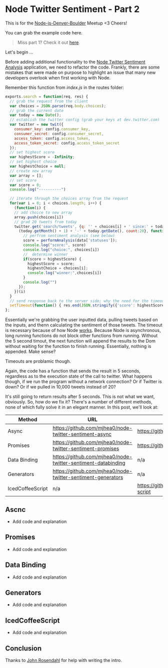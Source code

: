 # Node Twitter Sentiment - Part 2

This is for the [Node-js-Denver-Boulder](http://www.meetup.com/Node-js-Denver-Boulder/) Meetup <3 Cheers!

You can grab the example code here.

> Miss part 1? Check it out [here](http://mherman.org/blog/2014/02/19/node-twitter-sentiment/).

Let's begin ...

Before adding additional functionality to the [Node Twitter Sentiment Analysis](https://github.com/mjhea0/node-twitter-sentiment) application, we need to refactor the code. Frankly, there are some mistakes that were made on purpose to highlight an issue that many new developers overlook when first working with Node.

Remember this function from *index.js* in the routes folder:

```javascript
exports.search = function(req, res) {
  // grab the request from the client
  var choices = JSON.parse(req.body.choices);
  // grab the current date
  var today = new Date();
  // establish the twitter config (grab your keys at dev.twitter.com)
  var twitter = new twit({
    consumer_key: config.consumer_key,
    consumer_secret: config.consumer_secret,
    access_token: config.access_token,
    access_token_secret: config.access_token_secret
  });
  // set highest score
  var highestScore = -Infinity;
  // set highest choice
  var highestChoice = null;
  // create new array
  var array = [];
  // set score
  var score = 0;
  console.log("----------")

  // iterate through the choices array from the request
  for(var i = 0; i < choices.length; i++) {
    (function(i) {
    // add choice to new array
    array.push(choices[i])
    // grad 20 tweets from today
    twitter.get('search/tweets', {q: '' + choices[i] + ' since:' + today.getFullYear() + '-' + 
      (today.getMonth() + 1) + '-' + today.getDate(), count:20}, function(err, data) {
        // perfrom sentiment analysis (see below)
        score = performAnalysis(data['statuses']);
        console.log("score:", score)
        console.log("choice:", choices[i])
        //  determine winner
        if(score > highestScore) {
          highestScore = score;
          highestChoice = choices[i];
          console.log("winner:",choices[i])
        }
        console.log("")
      });
    })(i)
  }
  // send response back to the server side; why the need for the timeout?
  setTimeout(function() { res.end(JSON.stringify({'score': highestScore, 'choice': highestChoice})) }, 5000);   
};
```

Essentially we're grabbing the user inputted data, pulling tweets based on the inputs, and thenn calculating the sentiment of those tweets. The timeout is necessary because of how Node [works](http://stackoverflow.com/questions/7931537/whats-the-difference-between-asynchronous-non-blocking-event-base-architectu/9489547#9489547). Because Node is asynchronous, long running functions do not block other functions from running. Without the 5 second timout, the next function will append the results to the Dom without waiting for the function to finish running. Essentially, nothing is appended. Make sense?

Timeouts are problamic though. 

Again, the code has a function that sends the result in 5 seconds, regardless as to the execution state of the call to twitter. What happens though, if we run the program without a network connection? Or if Twitter is down? Or if we pulled in 10,000 tweets instead of 20?

It's still going to return results after 5 seconds. This is not what we want, obviously. So, how do we fix it? There's a number of different methods, none of which fully solve it in an elegant manner. In this post, we'll look at:

| Method           | URL                                                          | Library                                  |
|------------------|--------------------------------------------------------------|------------------------------------------|
| Async            | https://github.com/mjhea0/node-twitter-sentiment-async       | https://github.com/caolan/async          |
| Promises         | https://github.com/mjhea0/node-twitter-sentiment-promises    | https://github.com/kriskowal/q           |
| Data Binding     | https://github.com/mjhea0/node-twitter-sentiment-databinding | n/a                                      |
| Generators       | https://github.com/mjhea0/node-twitter-sentiment-generators  | n/a                                      |
| IcedCoffeeScript | n/a                                                          | https://github.com/maxtaco/coffee-script |


## Ascnc

- Add code and explanation

## Promises 

- Add code and explanation

## Data Binding

- Add code and explanation

## Generators 

- Add code and explanation

## IcedCoffeeScript

- Add code and explanation


## Conclusion

Thanks to [John Rosendahl](http://www.meetup.com/Node-js-Denver-Boulder/members/74687302/) for help with writing the intro.
